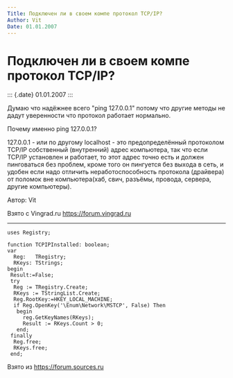 ```yaml
---
Title: Подключен ли в своем компе протокол TCP/IP?
Author: Vit
Date: 01.01.2007
---
```



Подключен ли в своем компе протокол TCP/IP?
===========================================

::: {.date}
01.01.2007
:::

Думаю что надёжнее всего "ping 127.0.0.1" потому что другие методы не
дадут уверенности что протокол работает нормально.

Почему именно ping 127.0.0.1?

127.0.0.1 - или по другому localhost - это предопределённый протоколом
TCP/IP собственный (внутренний) адрес компьютера, так что если TCP/IP
установлен и работает, то этот адрес точно есть и должен пинговаться без
проблем, кроме того он пингуется без выхода в сеть, и удобен если надо
отличить неработоспособность протокола (драйвера) от поломок вне
компьютера(хаб, свич, разъёмы, провода, сервера, другие компьютеры).

Автор: Vit

Взято с Vingrad.ru <https://forum.vingrad.ru>

------------------------------------------------------------------------

    uses Registry;
     
    function TCPIPInstalled: boolean;
    var 
      Reg:   TRegistry; 
      RKeys: TStrings; 
    begin 
     Result:=False; 
     try 
      Reg := TRegistry.Create; 
      RKeys := TStringList.Create; 
      Reg.RootKey:=HKEY_LOCAL_MACHINE; 
      if Reg.OpenKey('\Enum\Network\MSTCP', False) Then 
       begin 
         reg.GetKeyNames(RKeys); 
         Result := RKeys.Count > 0; 
       end; 
     finally 
      Reg.free; 
      RKeys.free; 
     end; 

Взято из <https://forum.sources.ru>
